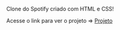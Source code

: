 Clone do Spotify criado com HTML e CSS!

Acesse o link para ver o projeto => <a href="https://lenilsonjr27.github.io/Clone_do_Spotify/" target="_bank">Projeto</a>

